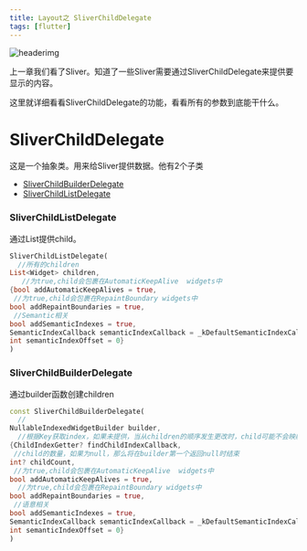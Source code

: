```yaml
---
title: Layout之 SliverChildDelegate 
tags: [flutter]
---
```

![headerimg](./Header.png)

上一章我们看了Sliver。知道了一些Sliver需要通过SliverChildDelegate来提供要显示的内容。

这里就详细看看SliverChildDelegate的功能，看看所有的参数到底能干什么。

# SliverChildDelegate

这是一个抽象类。用来给Sliver提供数据。他有2个子类

- [SliverChildBuilderDelegate](https://api.flutter.dev/flutter/widgets/SliverChildBuilderDelegate-class.html)
- [SliverChildListDelegate](https://api.flutter.dev/flutter/widgets/SliverChildListDelegate-class.html)

### SliverChildListDelegate

通过List提供child。

```dart
SliverChildListDelegate(
  //所有的children
List<Widget> children,
   //为true,child会包裹在AutomaticKeepAlive  widgets中
{bool addAutomaticKeepAlives = true,
 //为true,child会包裹在RepaintBoundary widgets中
bool addRepaintBoundaries = true,
 //Semantic相关
bool addSemanticIndexes = true,
SemanticIndexCallback semanticIndexCallback = _kDefaultSemanticIndexCallback,
int semanticIndexOffset = 0}
)
```

### SliverChildBuilderDelegate

通过builder函数创建children

```dart
const SliverChildBuilderDelegate(
  //
NullableIndexedWidgetBuilder builder,
  //根据Key获取index，如果未提供，当从children的顺序发生更改时，child可能不会映射到其现有的RenderObject 。这可能会导致状态丢失。
{ChildIndexGetter? findChildIndexCallback,
 //child的数量，如果为null，那么将在builder第一个返回null时结束
int? childCount,
 //为true,child会包裹在AutomaticKeepAlive  widgets中
bool addAutomaticKeepAlives = true,
  //为true,child会包裹在RepaintBoundary widgets中
bool addRepaintBoundaries = true,
 //语意相关
bool addSemanticIndexes = true,
SemanticIndexCallback semanticIndexCallback = _kDefaultSemanticIndexCallback,
int semanticIndexOffset = 0}
)
```


